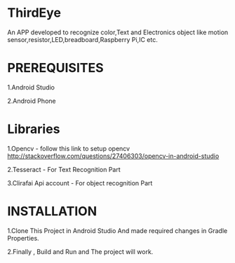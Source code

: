 # ThirdEye

An APP developed to recognize color,Text and Electronics object like motion sensor,resistor,LED,breadboard,Raspberry Pi,IC etc.


# PREREQUISITES 

1.Android Studio 

2.Android Phone

# Libraries

1.Opencv - follow this link to setup opencv http://stackoverflow.com/questions/27406303/opencv-in-android-studio

2.Tesseract - For Text Recognition Part

3.Clirafai Api account - For object recognition Part

# INSTALLATION

1.Clone This Project in Android Studio And made required changes in Gradle Properties.

2.Finally , Build and Run and The project will work.
